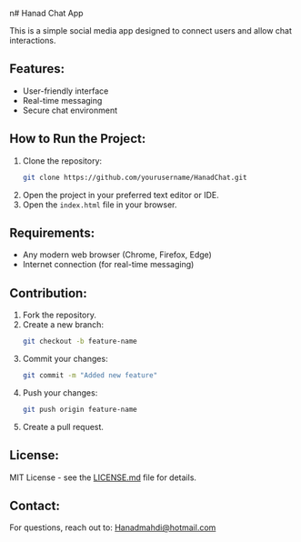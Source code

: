 n# Hanad Chat App

This is a simple social media app designed to connect users and allow chat interactions.

## Features:
- User-friendly interface
- Real-time messaging
- Secure chat environment

## How to Run the Project:
1. Clone the repository: 
    ```bash
    git clone https://github.com/yourusername/HanadChat.git
    ```
2. Open the project in your preferred text editor or IDE.
3. Open the `index.html` file in your browser.

## Requirements:
- Any modern web browser (Chrome, Firefox, Edge)
- Internet connection (for real-time messaging)

## Contribution:
1. Fork the repository.
2. Create a new branch: 
    ```bash
    git checkout -b feature-name
    ```
3. Commit your changes:
    ```bash
    git commit -m "Added new feature"
    ```
4. Push your changes:
    ```bash
    git push origin feature-name
    ```
5. Create a pull request.

## License:
MIT License - see the [LICENSE.md](LICENSE.md) file for details.

## Contact:
For questions, reach out to: Hanadmahdi@hotmail.com
